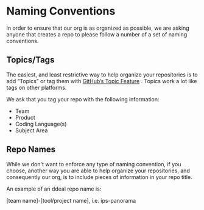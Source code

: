# Naming Conventions

In order to ensure that our org is as organized as possible, we are asking anyone that creates a repo to please follow a number of a set of naming conventions. 


## Topics/Tags

The easiest, and least restrictive way to help organize your repositories is to add “Topics” or tag them with [GitHub’s Topic Feature](https://help.github.com/articles/about-topics/) .  Topics work a lot like tags on other platforms. 

We ask that you tag your repo with the following information: 

- Team
- Product
- Coding Language(s)
- Subject Area


## Repo Names

While we don't want to enforce any type of naming convention, if you choose, another way you are able to help organize your repositories, and consequently our org, is to include pieces of information in your repo title.

An example of an ddeal repo name is: 

[team name]-[tool/project name], i.e. ips-panorama
